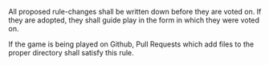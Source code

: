 All proposed rule-changes shall be written down before they are voted on. If
they are adopted, they shall guide play in the form in which they were voted on.

If the game is being played on Github, Pull Requests which add files to the proper directory shall satisfy this rule.